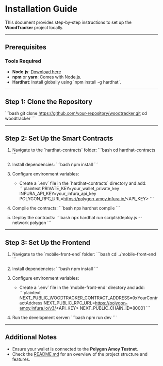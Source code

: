 # Installation Guide

This document provides step-by-step instructions to set up the **WoodTracker** project locally.

---

## Prerequisites

### **Tools Required**
- **Node.js**: [Download here](https://nodejs.org/)
- **npm** or **yarn**: Comes with Node.js.
- **Hardhat**: Install globally using \`npm install -g hardhat\`.

---

## Step 1: Clone the Repository

\`\`\`bash
git clone https://github.com/your-repository/woodtracker.git
cd woodtracker
\`\`\`

---

## Step 2: Set Up the Smart Contracts

1. Navigate to the \`hardhat-contracts\` folder:
   \`\`\`bash
   cd hardhat-contracts
   \`\`\`

2. Install dependencies:
   \`\`\`bash
   npm install
   \`\`\`

3. Configure environment variables:
   - Create a \`.env\` file in the \`hardhat-contracts\` directory and add:
     \`\`\`plaintext
     PRIVATE_KEY=your_wallet_private_key
     INFURA_API_KEY=your_infura_api_key
     POLYGON_RPC_URL=https://polygon-amoy.infura.io/<API_KEY>
     \`\`\`

4. Compile the contracts:
   \`\`\`bash
   npx hardhat compile
   \`\`\`

5. Deploy the contracts:
   \`\`\`bash
   npx hardhat run scripts/deploy.js --network polygon
   \`\`\`

---

## Step 3: Set Up the Frontend

1. Navigate to the \`mobile-front-end\` folder:
   \`\`\`bash
   cd ../mobile-front-end
   \`\`\`

2. Install dependencies:
   \`\`\`bash
   npm install
   \`\`\`

3. Configure environment variables:
   - Create a \`.env\` file in the \`mobile-front-end\` directory and add:
     \`\`\`plaintext
     NEXT_PUBLIC_WOODTRACKER_CONTRACT_ADDRESS=0xYourContractAddress
     NEXT_PUBLIC_RPC_URL=https://polygon-amoy.infura.io/v3/<API_KEY>
     NEXT_PUBLIC_CHAIN_ID=80001
     \`\`\`

4. Run the development server:
   \`\`\`bash
   npm run dev
   \`\`\`

---

## Additional Notes

- Ensure your wallet is connected to the **Polygon Amoy Testnet**.
- Check the [README.md](README.md) for an overview of the project structure and features.